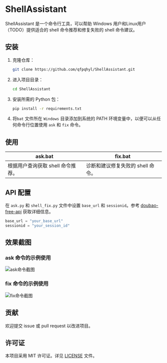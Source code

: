 # ShellAssistant

ShellAssistant 是一个命令行工具，可以帮助 Windows 用户和Linux用户（TODO）提供适合的 shell 命令推荐和修复失败的 shell 命令建议。

## 安装

1. 克隆仓库：

    ```sh
    git clone https://github.com/qfpqhyl/ShellAssistant.git
    ```

2. 进入项目目录：

    ```sh
    cd ShellAssistant
    ```

4. 安装所需的 Python 包：

    ```sh
    pip install -r requirements.txt
    ```

5. 将`bat` 文件所在 `Windows` 目录添加到系统的 PATH 环境变量中，以便可以从任何命令行位置使用 `ask` 和 `fix` 命令。

## 使用

| ask.bat                           | fix.bat                           |
| --------------------------------- | --------------------------------- |
| 根据用户查询获取 shell 命令推荐。 | 诊断和建议修复失败的 shell 命令。 |

## API 配置

在 `ask.py` 和 `shell_fix.py` 文件中设置 `base_url` 和 `sessionid`。参考 [doubao-free-api](https://github.com/LLM-Red-Team/doubao-free-api) 获取详细信息。

```python
base_url = "your_base_url"
sessionid = "your_session_id"
```

## 效果截图

### ask 命令的示例使用

![ask命令截图](https://ice.frostsky.com/2024/12/29/bdbe5d5069a91784b563d026f22857a2.png)

### fix 命令的示例使用

![fix命令截图](https://ice.frostsky.com/2024/12/29/c82217e5bc6179e4dc497dfee3f7ed07.png)

## 贡献

欢迎提交 issue 或 pull request 以改进项目。

## 许可证

本项目采用 MIT 许可证。详见 [LICENSE](LICENSE) 文件。
